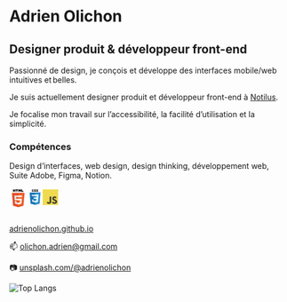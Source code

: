 <!--
**adrienolichon/adrienolichon** is a ✨ _special_ ✨ repository because its `README.md` (this file) appears on your GitHub profile.

Here are some ideas to get you started:

- 🔭 I’m currently working on ...
- 🌱 I’m currently learning ...
- 👯 I’m looking to collaborate on ...
- 🤔 I’m looking for help with ...
- 💬 Ask me about ...
- 📫 How to reach me: ...
- 😄 Pronouns: ...
- ⚡ Fun fact: ...
-->
# Adrien Olichon

## Designer produit & développeur front-end

Passionné de design, je conçois et développe des interfaces mobile/web intuitives et belles.

Je suis actuellement designer produit et développeur front-end à <a href="https://www.notilus.fr/">Notilus</a>. 

Je focalise mon travail sur l’accessibilité, la facilité d’utilisation et la simplicité.
<br>
### Compétences
Design d’interfaces, web design, design thinking, développement web, Suite Adobe, Figma, Notion. 
<br>
<br>
<img align="left" alt="HTML5" width="32px" src="https://github.com/adrienolichon/adrienolichon/blob/main/icons/html.png" />
<img align="left" alt="CSS3" width="28px" src="https://raw.githubusercontent.com/adrienolichon/adrienolichon/main/icons/css.png" />
<img align="left" alt="JavaScript" width="28px" src="https://github.com/adrienolichon/adrienolichon/blob/main/icons/javascript.png" />

<br><br>

<a href="https://adrienolichon.github.io">adrienolichon.github.io</a>

📫  <a href="mailto:olichon.adrien@gmail.com">olichon.adrien@gmail.com</a>

📷 <a href="https://unsplash.com/@adrienolichon">unsplash.com/@adrienolichon</a>

![Top Langs](https://github-readme-stats.vercel.app/api/top-langs/?username=adrienolichon)
